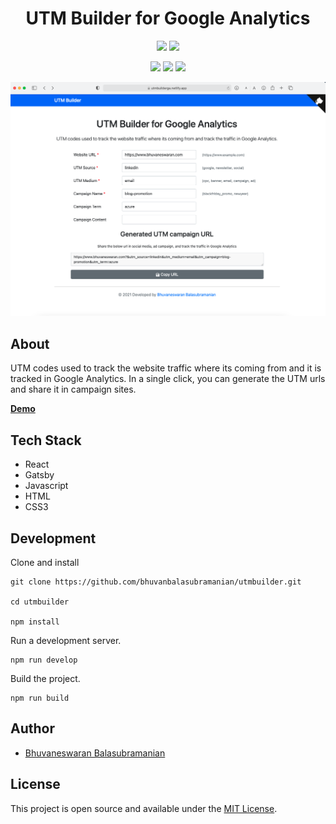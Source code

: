 <h1 align="center">
  UTM Builder for Google Analytics
</h1>

<p align="center">

 <img src="https://img.shields.io/badge/License-MIT-blue.svg"/>
   <a href="https://app.netlify.com/sites/utmbuilderga/deploys"><img src="https://api.netlify.com/api/v1/badges/1023c9a0-22af-4551-bc10-eca019f39b21/deploy-status"></a>
</p>

<p align="center">
   <a href="https://sonarcloud.io/dashboard?id=bhuvanbalasubramanian_utmbuilder"><img src="https://sonarcloud.io/api/project_badges/measure?project=bhuvanbalasubramanian_utmbuilder&metric=sqale_rating"></a>
   <a href="https://sonarcloud.io/dashboard?id=bhuvanbalasubramanian_utmbuilder"><img src="https://sonarcloud.io/api/project_badges/measure?project=bhuvanbalasubramanian_utmbuilder&metric=reliability_rating"></a>
      <a href="https://sonarcloud.io/dashboard?id=bhuvanbalasubramanian_utmbuilder"><img src="https://sonarcloud.io/api/project_badges/measure?project=bhuvanbalasubramanian_utmbuilder&metric=security_rating"></a>

</p>

<div align="center">
    <img src='./static/utmbuilder-snapshot.png'/>
</div>

## About

UTM codes used to track the website traffic where its coming from and it is tracked in Google Analytics. In a single click, you can generate the UTM urls and share it in campaign sites.

**[Demo](https://utmbuilderga.netlify.app)**

## Tech Stack

  - React
  - Gatsby
  - Javascript
  - HTML
  - CSS3

## Development

Clone and install 

```shell
git clone https://github.com/bhuvanbalasubramanian/utmbuilder.git

cd utmbuilder

npm install
```

Run a development server.

```shell
npm run develop
```

Build the project.

```shell
npm run build
```

## Author

- [Bhuvaneswaran Balasubramanian](https://www.bhuvaneswaran.com)

## License

This project is open source and available under the [MIT License](LICENSE).